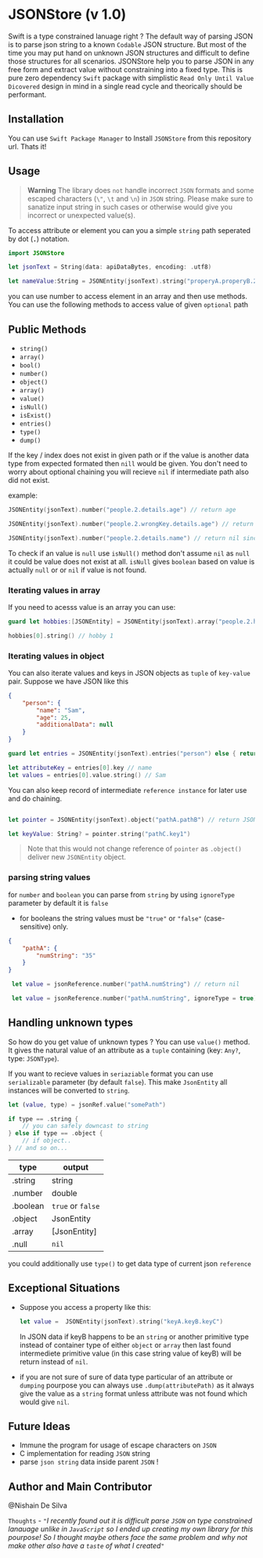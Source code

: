 # JSONStore (v 1.0)

Swift is a type constrained lanuage right ? The default way of parsing JSON is to parse json string to a known `Codable` JSON structure. But most of the time you may put hand on unknown JSON structures and difficult to define those structures for all scenarios. JSONStore help you to parse JSON in any free form and extract value without constraining into a fixed type. This is pure zero dependency `Swift` package with simplistic `Read Only Until Value Dicovered` design in mind in a single read cycle and theorically should be performant.

## Installation

You can use `Swift Package Manager` to Install `JSONStore` from this repository url. Thats it!

## Usage

> **Warning**
> The library does `not` handle incorrect `JSON` formats and some escaped characters (`\"`, `\t` and `\n`) in `JSON` string. Please make sure to sanatize input string in such cases or otherwise would give you incorrect or unexpected value(s).

To access attribute or element you can you a simple `string` path seperated by dot (**`.`**) notation.
```swift
import JSONStore

let jsonText = String(data: apiDataBytes, encoding: .utf8)

let nameValue:String = JSONEntity(jsonText).string("properyA.properyB.2") ?? "default value"
```
you can use number to access element in an array
and then use methods. You can use the following methods to access value of given `optional` path
## Public Methods

- `string()`
- `array()`
- `bool()`
- `number()`
- `object()`
- `array()`
- `value()`
- `isNull()`
- `isExist()`
- `entries()`
- `type()`
- `dump()`


If the key / index does not exist in given path or if the value is another data type from expected formated then `nill` would be given. You don't need to worry about optional chaining you will recieve `nil` if intermediate path also did not exist.

example:
```swift
JSONEntity(jsonText).number("people.2.details.age") // return age

JSONEntity(jsonText).number("people.2.wrongKey.details.age") // return nil

JSONEntity(jsonText).number("people.2.details.name") // return nil since name is not a number
```

To check if an value is `null` use `isNull()` method don't assume `nil` as `null` it could be value does not exist at all. `isNull` gives `boolean` based on value is actually `null` or or `nil` if value is not found.

### Iterating values in array

If you need to acesss value is an array you can use:
```swift
guard let hobbies:[JSONEntity] = JSONEntity(jsonText).array("people.2.hobbies") else { return "No hobbies :(" }

hobbies[0].string() // hobby 1
```
### Iterating values in object
You can also iterate values and keys in JSON objects as `tuple` of `key-value` pair. Suppose we have JSON like this

```json
{
    "person": {
        "name": "Sam",
        "age": 25,
        "additionalData": null
    }
}
```


```swift
guard let entries = JSONEntity(jsonText).entries("person") else { return "NotAnObject" }

let attributeKey = entries[0].key // name
let values = entries[0].value.string() // Sam
```

You can also keep record of intermediate `reference instance` for later use and do chaining.

```swift

let pointer = JSONEntity(jsonText).object("pathA.pathB") // return JSONEntity

let keyValue: String? = pointer.string("pathC.key1")

```
> Note that this would not change reference of `pointer` as `.object()` deliver new `JSONEntity` object.

### parsing string values

for `number` and `boolean` you can parse from `string` by using `ignoreType` parameter by default it is `false`
- for booleans the string values must be `"true"` or `"false"` (case-sensitive) only.

```json
{
    "pathA": {
        "numString": "35"
    }
}
```

```swift
 let value = jsonReference.number("pathA.numString") // return nil

 let value = jsonReference.number("pathA.numString", ignoreType = true) // return 35
```

## Handling unknown types

So how do you get value of unknown types ? You can use `value()` method. It gives the natural value of an attribute as a `tuple` containing (key: `Any?`, type: `JSONType`).

If you want to recieve values in `seriaziable` format you can use `serializable` parameter (by default `false`). This make `JsonEntity` all instances will be converted to `string`.

```swift
let (value, type) = jsonRef.value("somePath")

if type == .string {
    // you can safely downcast to string
} else if type == .object {
    // if object..
} // and so on...

```

type  | output
--- | ---
.string | string
.number | double
.boolean | `true` or `false`
.object | JsonEntity
.array | [JsonEntity]
.null | `nil`

you could additionally use `type()` to get data type of current json `reference`


## Exceptional Situations

- Suppose you access a property like this:
    ```swift
    let value =  JSONEntity(jsonText).string("keyA.keyB.keyC")
    ```
    In JSON data if keyB happens to be an `string` or another primitive type instead of container type of either `object` or `array` then last found intermediete primitive value (in this case string value of keyB) will be return instead of `nil`.

- if you are not sure of sure of data type particular of an attribute or `dumping` pourpose you can always use `.dump(attributePath)` as it always give the value as a `string` format unless attribute was not found which would give `nil`.

## Future Ideas

- Immune the program for usage of escape characters on `JSON`
- C implementation for reading `JSON` string
- parse `json string` data inside parent `JSON` !

## Author and Main Contributor
@Nishain De Silva

`Thoughts` -   _`"`I recently found out it is difficult parse `JSON` on type constrained lanauage unlike in `JavaScript` so I ended up creating my own library for this pourpose! So I thought maybe others face the same problem and why not make other also have a `taste` of what I created`"`_